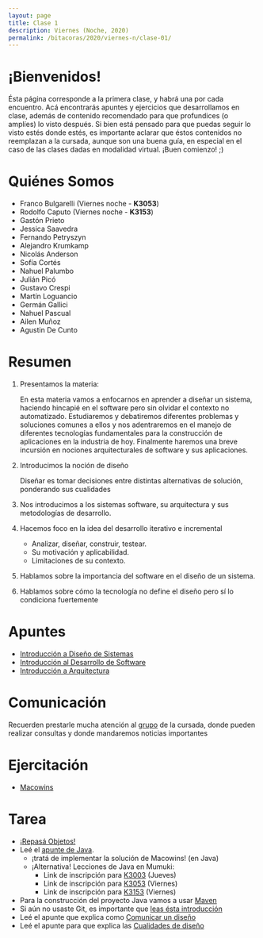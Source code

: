 ```yaml
---
layout: page
title: Clase 1
description: Viernes (Noche, 2020)
permalink: /bitacoras/2020/viernes-n/clase-01/
---
```


# **¡Bienvenidos!**

Ésta página corresponde a la primera clase, y habrá una por cada encuentro. Acá encontrarás apuntes y ejercicios que desarrollamos en clase, además de contenido recomendado para que profundices (o amplíes) lo visto después.
Si bien está pensado para que puedas seguir lo visto estés donde estés, es importante aclarar que éstos contenidos no reemplazan a la cursada, aunque son una buena guía, en especial en el caso de las clases dadas en modalidad virtual.
¡Buen comienzo! ;)
 
# Quiénes Somos
* Franco Bulgarelli (Viernes noche - **K3053**)
* Rodolfo Caputo (Viernes noche - **K3153**)
* Gastón Prieto
* Jessica Saavedra
* Fernando Petryszyn
* Alejandro Krumkamp
* Nicolás Anderson
* Sofía Cortés
* Nahuel Palumbo
* Julián Picó
* Gustavo Crespi
* Martín Loguancio
* Germán Gallici
* Nahuel Pascual
* Ailen Muñoz
* Agustin De Cunto

# Resumen

1. Presentamos la materia:

    En esta materia vamos a enfocarnos en aprender a diseñar un sistema, haciendo hincapié en el software pero sin olvidar el contexto no automatizado. Estudiaremos y debatiremos diferentes problemas y soluciones comunes a ellos y nos adentraremos en el manejo de diferentes tecnologías fundamentales para la construcción de aplicaciones en la industria de hoy. Finalmente haremos una breve incursión en nociones arquitecturales de software y sus aplicaciones.

2. Introducimos la noción de diseño

    Diseñar es tomar decisiones entre distintas alternativas de solución, ponderando sus cualidades

3. Nos introducimos a los sistemas software, su arquitectura y sus metodologías de desarrollo.

4. Hacemos foco en la idea del desarrollo iterativo e incremental
    * Analizar, diseñar, construir, testear.
    * Su motivación y aplicabilidad.
    * Limitaciones de su contexto.
5. Hablamos sobre la importancia del software en el diseño de un sistema.
6. Hablamos sobre cómo la tecnología no define el diseño pero sí lo condiciona fuertemente
 
 
# Apuntes

* [Introducción a Diseño de Sistemas](https://docs.google.com/document/d/1mqWuU_5p9l6GIfHXSjcoyDXILWTKq2eW2dLFlIBOQzk)
* [Introducción al Desarrollo de Software](https://docs.google.com/document/d/1TZeWMdtMOKv7fESrFyJEJXWLTVutGVy_Gho9h5e1tRY/edit#heading=h.hegow82vrh7m)
* [Introducción a Arquitectura](https://docs.google.com/document/d/1XaKMrWPA0jntDK29gtEDRw-CoQgWXfHOmdbmihg4MpE)

# Comunicación
Recuerden prestarle mucha atención al [grupo](https://groups.google.com/forum/#!forum/dds-jv-cursada) de la cursada, donde pueden realizar consultas y donde mandaremos noticias importantes

# Ejercitación

* [Macowins](https://docs.google.com/document/d/1mjWKl9YH9Bb39iIUl1bQj_xhx_-CjCAMpcAXRqKhVjU)


# Tarea
* [¡Repasá Objetos!](http://www.pdep.com.ar/material/apuntes/apuntes-de-la-cursada)
* Leé el [apunte de Java](https://docs.google.com/document/d/1VYBey56M0UU6C0689hAClAvF9ILE6E7nKIuOqrRJnWQ).
  *  ¡tratá de implementar la solución de Macowins! (en Java)
  *  ¡Alternativa! Lecciones de Java en Mumuki:
     * Link de inscripción para [K3003](https://mumuki.io/ddsjv/join/EWO_zA) (Jueves)
     * Link de inscripción para [K3053](https://mumuki.io/ddsjv/join/VnMlEQ) (Viernes)
     * Link de inscripción para [K3153](https://mumuki.io/ddsjv/join/tLRi2g) (Viernes)
* Para la construcción del proyecto Java vamos a usar [Maven](https://docs.google.com/document/d/15-DWw5429fDFQy4G_hgQFozgFFLcJaNAH3aTivw97wM/)
* Si aún no usaste Git, es importante que [leas ésta introducción](https://docs.google.com/document/d/1nadC6-rwR2eRC0FYFWuq22pCRyZWXmCiPBuQ0cD-vMI/edit#heading=h.r9wuhoi4rpgq)
* Leé el apunte que explica como [Comunicar un diseño](https://docs.google.com/document/d/1eXLlNppAX-7E2M8Xxs0MCckdn4XVEYmeQNaS_E1RqTc/edit)
* Leé el apunte para que explica las [Cualidades de diseño](https://docs.google.com/document/d/14HdvHvS33WqYb6Ak0BGa0IeCTbzeCRSDKs-1Ot-qLDw)


